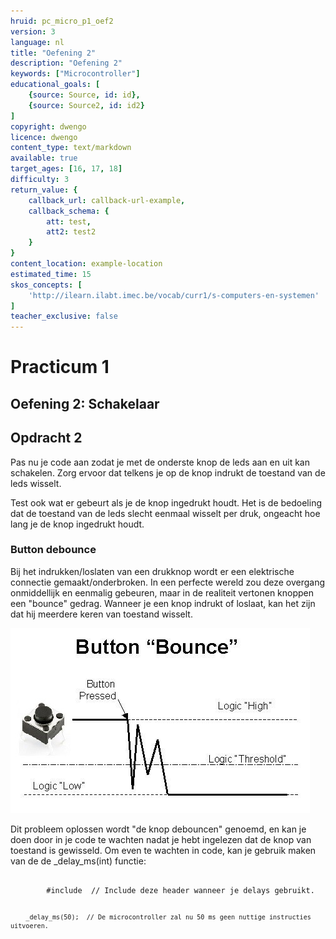 ```yaml
---
hruid: pc_micro_p1_oef2
version: 3
language: nl
title: "Oefening 2"
description: "Oefening 2"
keywords: ["Microcontroller"]
educational_goals: [
    {source: Source, id: id}, 
    {source: Source2, id: id2}
]
copyright: dwengo
licence: dwengo
content_type: text/markdown
available: true
target_ages: [16, 17, 18]
difficulty: 3
return_value: {
    callback_url: callback-url-example,
    callback_schema: {
        att: test,
        att2: test2
    }
}
content_location: example-location
estimated_time: 15
skos_concepts: [
    'http://ilearn.ilabt.imec.be/vocab/curr1/s-computers-en-systemen'
]
teacher_exclusive: false
---
```

# Practicum 1

## Oefening 2: Schakelaar

<div class="dwengo-content assignment">
    <h2 class="title">Opdracht 2</h2>
    <div class="content">
        <p>
            Pas nu je code aan zodat je met de onderste knop de leds aan en uit kan schakelen. Zorg ervoor dat telkens je op de knop indrukt de toestand van de leds wisselt.
        </p>
        <p>
            Test ook wat er gebeurt als je de knop ingedrukt houdt. Het is de bedoeling dat de toestand van de leds slecht eenmaal wisselt per druk, ongeacht hoe lang je de knop ingedrukt houdt.
        </p>
    </div>
</div>

### Button debounce

Bij het indrukken/loslaten van een drukknop wordt er een elektrische connectie gemaakt/onderbroken. In een perfecte wereld zou deze overgang onmiddellijk en eenmalig gebeuren, maar in de realiteit vertonen knoppen een "bounce" gedrag. Wanneer je een knop indrukt of loslaat, kan het zijn dat hij meerdere keren van toestand wisselt.

![](embed/debounce.jpg "button debounce")

Dit probleem oplossen wordt "de knop debouncen" genoemd, en kan je doen door in je code te wachten nadat je hebt ingelezen dat de knop van toestand is gewisseld. Om even te wachten in code, kan je gebruik maken van de de _delay_ms(int) functie:

<div class="dwengo-content dwengo-code-simulator">
    <pre>
<code class="language-cpp" data-filename="filename.cpp">
        #include <util/delay.h> // Include deze header wanneer je delays gebruikt.

        _delay_ms(50);  // De microcontroller zal nu 50 ms geen nuttige instructies uitvoeren.
</code>
    </pre>
</div>
